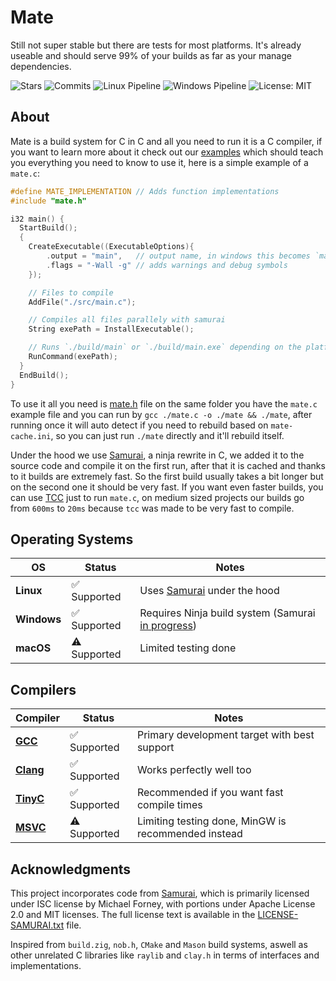 # Mate
Still not super stable but there are tests for most platforms. It's already useable and should serve 99% of your builds as far as your manage dependencies.
<div align="left">
  <img src="https://img.shields.io/github/stars/TomasBorquez/mate.h?style=flat&color=blue&label=Stars" alt="Stars">
  <img src="https://img.shields.io/github/commit-activity/t/TomasBorquez/mate.h?style=flat&color=blue&label=Total%20Commits" alt="Commits">
  <img src="https://img.shields.io/github/actions/workflow/status/TomasBorquez/mate.h/run-tests-linux.yml?style=flat&label=Linux%20Pipeline" alt="Linux Pipeline">
  <img src="https://img.shields.io/github/actions/workflow/status/TomasBorquez/mate.h/run-tests-windows.yml?style=flat&label=Windows%20Pipeline" alt="Windows Pipeline">
  <img src="https://img.shields.io/badge/license-MIT-yellow.svg" alt="License: MIT">
</div>

## About
Mate is a build system for C in C and all you need to run it is a C compiler, if you want to learn more about it check out our [examples](./examples) which should
teach you everything you need to know to use it, here is a simple example of a `mate.c`:

```c 
#define MATE_IMPLEMENTATION // Adds function implementations 
#include "mate.h"

i32 main() {
  StartBuild();
  {
    CreateExecutable((ExecutableOptions){
        .output = "main",   // output name, in windows this becomes `main.exe` automatically
        .flags = "-Wall -g" // adds warnings and debug symbols
    });

    // Files to compile
    AddFile("./src/main.c");

    // Compiles all files parallely with samurai
    String exePath = InstallExecutable();

    // Runs `./build/main` or `./build/main.exe` depending on the platform
    RunCommand(exePath);
  }
  EndBuild();
}
```

To use it all you need is [mate.h](./mate.h) file on the same folder you have the `mate.c` example file and you can run by `gcc ./mate.c -o ./mate && ./mate`, after running once
it will auto detect if you need to rebuild based on `mate-cache.ini`, so you can just run `./mate` directly and it'll rebuild itself.

Under the hood we use [Samurai](https://github.com/michaelforney/samurai), a ninja rewrite in C, we added it to the source code and compile it on the first run, after that
it is cached and thanks to it builds are extremely fast. So the first build usually takes a bit longer but on the second one it should be very fast. If you want even faster 
builds, you can use [TCC](https://bellard.org/tcc/) just to run `mate.c`, on medium sized projects our builds go from `600ms` to `20ms` because `tcc` was made to be very fast
to compile.

## Operating Systems
| OS | Status | Notes |
|---|---|---|
| **Linux** | ✅ Supported | Uses [Samurai](https://github.com/michaelforney/samurai) under the hood |
| **Windows** | ✅ Supported | Requires Ninja build system (Samurai [in progress](https://github.com/TomasBorquez/mate.h/issues/2)) |
| **macOS** | ⚠️ Supported | Limited testing done |

## Compilers
| Compiler | Status | Notes |
|---|---|---|
| [**GCC**](https://gcc.gnu.org/) | ✅ Supported | Primary development target with best support |
| [**Clang**](https://releases.llvm.org/) | ✅ Supported | Works perfectly well too |
| [**TinyC**](https://bellard.org/tcc/) | ✅ Supported | Recommended if you want fast compile times |
| [**MSVC**](https://visualstudio.microsoft.com/vs/features/cplusplus/) | ⚠️ Supported | Limiting testing done, MinGW is recommended instead |

## Acknowledgments
This project incorporates code from [Samurai](https://github.com/michaelforney/samurai), which is primarily licensed under ISC license by Michael Forney, 
with portions under Apache License 2.0 and MIT licenses. The full license text is available in the [LICENSE-SAMURAI.txt](./LICENSE-SAMURAI.txt) file.

Inspired from `build.zig`, `nob.h`, `CMake` and `Mason` build systems, aswell as other unrelated C libraries like `raylib` and `clay.h` in terms of interfaces and implementations.
